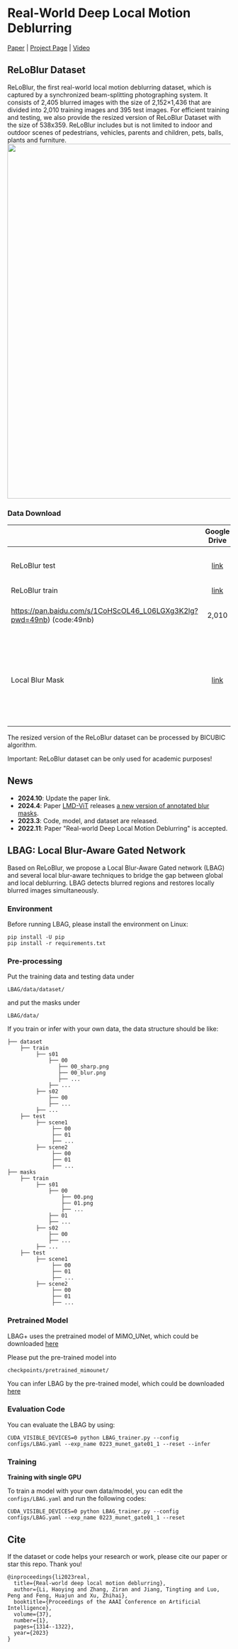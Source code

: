 # Real-World Deep Local Motion Deblurring

[Paper](https://ojs.aaai.org/index.php/AAAI/article/view/25215) | [Project Page](https://leiali.github.io/ReLoBlur_homepage/index.html) | [Video](https://youtu.be/mSsADaoh2WY)

## ReLoBlur Dataset

ReLoBlur, the first real-world local motion deblurring dataset, which is captured by a synchronized beam-splitting photographing system. It consists of 2,405 blurred images with the size of 2,152×1,436 that are divided into 2,010 training images and 395 test images. For efficient training and testing, we also provide the resized version of ReLoBlur Dataset with the size of 538x359. ReLoBlur includes but is not limited to indoor and outdoor scenes of pedestrians, vehicles, parents
and children, pets, balls, plants and furniture.
<img src="assets/ad_data.jpg" width="800px"/>

### Data Download
|     | Google Drive | Baidu Cloud | Number | Description|
| :--- | :----: |:----: |:---- | ---- |
| ReLoBlur test | [link](https://drive.google.com/drive/folders/1nYj4e7TSXeqBsUZxLvoay_JLZ7wxdNmC?usp=sharing) | [link](https://pan.baidu.com/s/1dBIs95-KlFTth9cqjX23-Q?pwd=nmcy) (code:nmcy)| 395 | We provide 395 pairs of testing images.|
| ReLoBlur train| [link](https://drive.google.com/drive/folders/1rAPKzhhRjztj7Utbb00BJLSVaPC-1Jua?usp=sharing) | [link](
https://pan.baidu.com/s/1CoHScOL46_L06LGXg3K2lg?pwd=49nb) (code:49nb) | 2,010 | We provide 2,010 pairs of training images.|
| Local Blur Mask | [link](https://drive.google.com/drive/folders/1-4YerKKlDydgoBeZbiV0_XR9iJLKbLXI?usp=sharing) | [link](https://pan.baidu.com/s/1p6Z_EJhjVvRxWu92VYqe9Q?pwd=98mw) (code:98mw) | 2,405 | We provide a resized version of ReLoBlur dataset. We resized ReLoBlur by the BICUBIC algorithm. |

The resized version of the ReLoBlur dataset can be processed by BICUBIC algorithm.

Important: ReLoBlur dataset can be only used for academic purposes!

## News
- **2024.10**: Update the paper link.
- **2024.4**: Paper [LMD-ViT](https://github.com/LeiaLi/LMD-ViT) releases [a new version of annotated blur masks](https://drive.google.com/drive/folders/1cBhtfm7vzsyAr9D6V_LwWJma845rUSlg?usp=drive_link).
- **2023.3**: Code, model, and dataset are released.
- **2022.11**: Paper "Real-world Deep Local Motion Deblurring" is accepted.

## LBAG: Local Blur-Aware Gated Network
Based on ReLoBlur, we propose a Local Blur-Aware Gated network (LBAG) and several local blur-aware techniques to bridge the gap between global and local deblurring. LBAG detects blurred regions and restores locally blurred images simultaneously. 

### Environment

Before running LBAG, please install the environment on Linux:

```
pip install -U pip
pip install -r requirements.txt
```

### Pre-processing

Put the training data and testing data under
```
LBAG/data/dataset/
```
and put the masks under
```
LBAG/data/
```

If you train or infer with your own data, the data structure should be like:
```
├── dataset
    ├── train
         ├── s01
             ├── 00
                ├── 00_sharp.png
                ├── 00_blur.png
                ├── ...
             ├── ...
         ├── s02
             ├── 00
             ├── ...
         ├── ...      
    ├── test
         ├── scene1
              ├── 00
              ├── 01
              ├── ...
         ├── scene2
              ├── 00
              ├── 01
              ├── ...
├── masks
    ├── train
         ├── s01
             ├── 00
                 ├── 00.png
                 ├── 01.png
                 ├── ...
             ├── 01
             ├── ...
         ├── s02
             ├── 00
             ├── ...
         ├── ...      
    ├── test
         ├── scene1
              ├── 00
              ├── 01
              ├── ...
         ├── scene2
              ├── 00
              ├── 01
              ├── ...
```

### Pretrained Model

LBAG+ uses the pretrained model of MiMO_UNet, which could be downloaded [here](https://github.com/chosj95/MIMO-UNet)

Please put the pre-trained model into 
```
checkpoints/pretrained_mimounet/
```
You can infer LBAG by the pre-trained model, which could be downloaded [here](https://drive.google.com/drive/folders/1_T8Z7-T7i7BsaJhpq0rCNWLT65N_SslU?usp=sharing)

### Evaluation Code

You can evaluate the LBAG by using:
```
CUDA_VISIBLE_DEVICES=0 python LBAG_trainer.py --config configs/LBAG.yaml --exp_name 0223_munet_gate01_1 --reset --infer
```

### Training

**Training with single GPU**

To train a model with your own data/model, you can edit the `configs/LBAG.yaml` and run the following codes:

```
CUDA_VISIBLE_DEVICES=0 python LBAG_trainer.py --config configs/LBAG.yaml --exp_name 0223_munet_gate01_1 --reset
```

## Cite

If the dataset or code helps your research or work, please cite our paper or star this repo. Thank you!
```
@inproceedings{li2023real,
  title={Real-world deep local motion deblurring},
  author={Li, Haoying and Zhang, Ziran and Jiang, Tingting and Luo, Peng and Feng, Huajun and Xu, Zhihai},
  booktitle={Proceedings of the AAAI Conference on Artificial Intelligence},
  volume={37},
  number={1},
  pages={1314--1322},
  year={2023}
}
```
